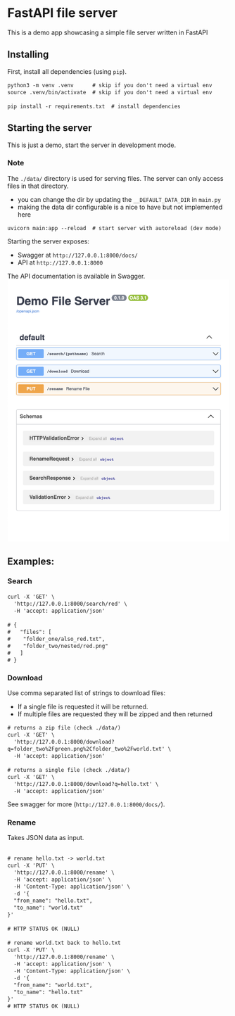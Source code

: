 # FastAPI file server
This is a demo app showcasing a simple file server written in FastAPI

## Installing
First, install all dependencies (using `pip`).


```shell
python3 -m venv .venv      # skip if you don't need a virtual env
source .venv/bin/activate  # skip if you don't need a virtual env

pip install -r requirements.txt  # install dependencies
```

## Starting the server
This is just a demo, start the server in development mode.

### Note
The `./data/` directory is used for serving files. The server can only access files in that directory.
* you can change the dir by updating the `__DEFAULT_DATA_DIR` in `main.py`
* making the data dir configurable is a nice to have but not implemented here

```shell
uvicorn main:app --reload  # start server with autoreload (dev mode)
```

Starting the server exposes:
* Swagger at `http://127.0.0.1:8000/docs/`
* API at `http://127.0.0.1:8000`

The API documentation is available in Swagger.
![swagger ui](./docs/swagger.png)

## Examples:

### Search
```shell
curl -X 'GET' \
  'http://127.0.0.1:8000/search/red' \
  -H 'accept: application/json'

# {
#   "files": [
#    "folder_one/also_red.txt",
#    "folder_two/nested/red.png"
#   ]
# }
```

### Download

Use comma separated list of strings to download files:
* If a single file is requested it will be returned.
* If multiple files are requested they will be zipped and then returned

```shell
# returns a zip file (check ./data/)
curl -X 'GET' \
  'http://127.0.0.1:8000/download?q=folder_two%2Fgreen.png%2Cfolder_two%2Fworld.txt' \
  -H 'accept: application/json'

# returns a single file (check ./data/)
curl -X 'GET' \
  'http://127.0.0.1:8000/download?q=hello.txt' \
  -H 'accept: application/json'
```

See swagger for more (`http://127.0.0.1:8000/docs/`).


### Rename

Takes JSON data as input.
```shell

# rename hello.txt -> world.txt
curl -X 'PUT' \
  'http://127.0.0.1:8000/rename' \
  -H 'accept: application/json' \
  -H 'Content-Type: application/json' \
  -d '{
  "from_name": "hello.txt",
  "to_name": "world.txt"
}'

# HTTP STATUS OK (NULL)

# rename world.txt back to hello.txt
curl -X 'PUT' \
  'http://127.0.0.1:8000/rename' \
  -H 'accept: application/json' \
  -H 'Content-Type: application/json' \
  -d '{
  "from_name": "world.txt",
  "to_name": "hello.txt"
}'
# HTTP STATUS OK (NULL)
```
